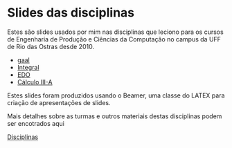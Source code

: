 # Slides das disciplinas

Estes são slides usados por mim nas disciplinas que leciono para os cursos de Engenharia de Produção e Ciências da Computação no campus da UFF de Rio das Ostras desde 2010.

- [gaal](gaal/gaal.pdf)
- [Integral](integral/integral.pdf)
- [EDO](edo/edo.pdf)
- [Cálculo III-A](calculo3/calculo3.pdf)

Estes slides foram produzidos usando o Beamer, uma classe do LATEX para criação de apresentações de slides.

Mais detalhes sobre as turmas e outros materiais destas disciplinas podem ser encotrados aqui

[Disciplinas](http://demarque.mat.br/teaching)
